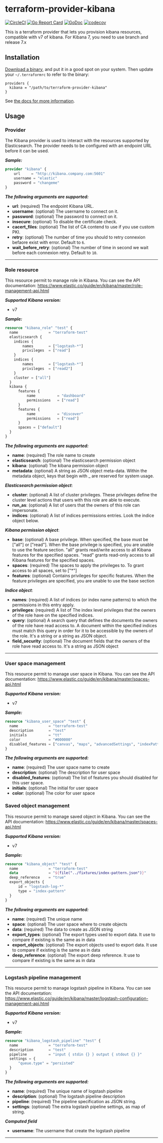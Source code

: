 # terraform-provider-kibana

[![CircleCI](https://circleci.com/gh/disaster37/terraform-provider-kibana/tree/7.x.svg?style=svg)](https://circleci.com/gh/disaster37/terraform-provider-kibana/tree/7.x)
[![Go Report Card](https://goreportcard.com/badge/github.com/disaster37/terraform-provider-kibana)](https://goreportcard.com/report/github.com/disaster37/terraform-provider-kibana)
[![GoDoc](https://godoc.org/github.com/disaster37/terraform-provider-kibana?status.svg)](http://godoc.org/github.com/disaster37/terraform-provider-kibana)
[![codecov](https://codecov.io/gh/disaster37/terraform-provider-kibana/branch/7.x/graph/badge.svg)](https://codecov.io/gh/disaster37/terraform-provider-kibana/branch/7.x)

This is a terraform provider that lets you provision kibana resources, compatible with v7 of kibana.
For Kibana 7, you need to use branch and release 7.x

## Installation

[Download a binary](https://github.com/disaster37/terraform-provider-kibana/releases), and put it in a good spot on your system. Then update your `~/.terraformrc` to refer to the binary:

```hcl
providers {
  kibana = "/path/to/terraform-provider-kibana"
}
```

See [the docs for more information](https://www.terraform.io/docs/plugins/basics.html).

## Usage

### Provider

The Kibana provider is used to interact with the
resources supported by Elasticsearch. The provider needs
to be configured with an endpoint URL before it can be used.

***Sample:***
```tf
provider "kibana" {
    url     = "http://kibana.company.com:5601"
    username = "elastic"
    password = "changeme"
}
```

***The following arguments are supported:***
- **url**: (required) The endpoint Kibana URL.
- **username**: (optional) The username to connect on it.
- **password**: (optional) The password to connect on it.
- **insecure**: (optional) To disable the certificate check.
- **cacert_files**: (optional) The list of CA contend to use if you use custom PKI.
- **retry**: (optional) The number of time you should to retry connexion befaore exist with error. Default to `6`.
- **wait_before_retry**: (optional) The number of time in second we wait before each connexion retry. Default to `10`.

___


### Role resource

This resource permit to manage role in Kibana.
You can see the API documentation: https://www.elastic.co/guide/en/kibana/master/role-management-api.html

***Supported Kibana version:***
  - v7

***Sample:***
```tf
resource "kibana_role" "test" {
  name 				= "terraform-test"
  elasticsearch {
	indices {
		names 		= ["logstash-*"]
		privileges 	= ["read"]
	}
	indices {
		names 		= ["logstash-*"]
		privileges 	= ["read2"]
	}
	cluster = ["all"]
  }
  kibana {
	  features {
		  name 			= "dashboard"
		  permissions 	= ["read"]
	  }
	  features {
		  name 			= "discover"
		  permissions 	= ["read"]
	  }
	  spaces = ["default"]
  }
}
```

***The following arguments are supported:***
  - **name**: (required) The role name to create
  - **elasticsearch**: (optional) The elasticsearch permission object
  - **kibana**: (optional) The kibana permission object
  - **metadata**: (optional) A string as JSON object meta-data. Within the metadata object, keys that begin with _ are reserved for system usage.

***Elasticsearch permission object***:
  - **cluster**: (optional) A list of cluster privileges. These privileges define the cluster level actions that users with this role are able to execute.
  - **run_as**: (optional) A list of users that the owners of this role can impersonate.
  - **indices**: (optional) A list of indices permissions entries. Look the indice object below.

***Kibana permission object***:
  - **base**: (optional) A base privilege. When specified, the base must be ["all"] or ["read"]. When the base privilege is specified, you are unable to use the feature section. "all" grants read/write access to all Kibana features for the specified spaces. "read" grants read-only access to all Kibana features for the specified spaces.
  - **spaces**: (required) The spaces to apply the privileges to. To grant access to all spaces, set to ["*"]
  - **features**: (optional) Contains privileges for specific features. When the feature privileges are specified, you are unable to use the base section

***Indice object***:
  - **names**: (required) A list of indices (or index name patterns) to which the permissions in this entry apply.
  - **privileges**: (required) A list of The index level privileges that the owners of the role have on the specified indices.
  - **query**: (optional) A search query that defines the documents the owners of the role have read access to. A document within the specified indices must match this query in order for it to be accessible by the owners of the role. It's a string or a string as JSON object.
  - **field_security**: (optional) The document fields that the owners of the role have read access to. It's a string as JSON object

___

### User space management

This resource permit to manage user space in Kibana.
You can see the API documentation: https://www.elastic.co/guide/en/kibana/master/spaces-api.html

***Supported Kibana version:***
  - v7

***Sample:***
```tf
resource "kibana_user_space" "test" {
  name 				= "terraform-test"
  description 		= "test"
  initials			= "tt"
  color				= "#000000"
  disabled_features = ["canvas", "maps", "advancedSettings", "indexPatterns", "graph", "monitoring", "ml", "apm", "infrastructure", "logs", "siem"]
}
```

***The following arguments are supported:***
  - **name**: (required) The user space name to create
  - **description**: (optional) The description for user space
  - **disabled_features**: (optional) The list of features you should disabled for this user space.
  - **initials**: (optional) The initial for user space
  - **color**: (optional) The color for user space


### Saved object management

This resource permit to manage saved object in Kibana.
You can see the API documentation: https://www.elastic.co/guide/en/kibana/master/spaces-api.html

***Supported Kibana version:***
  - v7

***Sample:***
```tf
resource "kibana_object" "test" {
  name 				= "terraform-test"
  data				= "${file("../fixtures/index-pattern.json")}"
  deep_reference	= "true"
  export_objects {
	  id = "logstash-log-*"
	  type = "index-pattern"
  }
}
```

***The following arguments are supported:***
  - **name**: (required) The unique name
  - **space**: (optional) The user space where to create objects
  - **data**: (required) The data to create as JSON string
  - **export_types**: (optional) The export types used to export data. It use to compare if existing is the same as in data
  - **export_objects**: (optional) The export objects used to export data. It use to compare if existing is the same as in data
  - **deep_reference**: (optional) The export deep reference. It use to compare if existing is the same as in data

---

### Logstash pipeline management

This resource permit to manage logstash pipeline in Kibana.
You can see the API documentation: https://www.elastic.co/guide/en/kibana/master/logstash-configuration-management-api.html

***Supported Kibana version:***
  - v7

***Sample:***
```tf
resource "kibana_logstash_pipeline" "test" {
  name 				= "terraform-test"
  description 		= "test"
  pipeline			= "input { stdin {} } output { stdout {} }"
  settings = {
	  "queue.type" = "persisted"
  }
}
```

***The following arguments are supported:***
  - **name**: (required) The unique name of logstash pipeline
  - **description**: (optional) The logstash pipeline description
  - **pipeline**: (required) The pipeline specification as JSON string.
  - **settings**: (optional) The extra logstash pipeline settings, as map of string.

***Computed field***
  - **username**: The username that create the logstash pipeline

---
